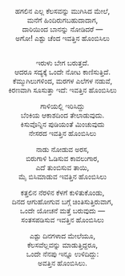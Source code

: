 <div style="text-align: center;">
ಹಗಲಿನ ಎಲ್ಲ ಕೆಲಸವನ್ನು ಮುಗಿಸಿದ ಮೇಲೆ,<br>
ಮನೆಗೆ ಹಿಂದಿರುಗಬಹುದಾದಾಗ,<br>
ದಾರಿಯಿಂದ ಬಾನನ್ನು ನೋಡಿದರೆ —<br>
ಅಗೋ! ಎಶ್ಟು ಚೆಂದ ಇವತ್ತಿನ ಹೊಂಬಿಸಿಲು<br><br>

ಇರುಳು ಬೇಗ ಬರುತ್ತದೆ.<br>
ಆದರೂ ಸದ್ಯಕ್ಕೆ ಒಂದೇ ನೋಟ ಕಾಣಿಸುತ್ತಿದೆ.<br>
ಕೆಮ್ಮುಗಿಲುಗಳಿಂದ, ಮರಗಳ ಎಲೆಗಳ ನಡುವೆ,<br>
ಕಿರಣವಾಗಿ ಸೂಸುತ್ತಾ ಇದೆ: ಇವತ್ತಿನ ಹೊಂಬಿಸಿಲು<br>

ಗಾಳಿಯಲ್ಲಿ ಇರಿಸಿದ್ದು<br>
ಬೆಂಕಿಯ ಆಕಾಶದಿಂದ ತೇಲಾಡುವುದು.<br>
ಕಿಸುವೊನ್ನಿನ ಪುಡಿಯಂತೆ ಮಿಂಚುವುದು<br>
ನೇಸರದ ಇವತ್ತಿನ ಹೊಂಬಿಸಿಲು

ನಾಡು ನೋಡುವ ಅರಸ,<br>
ಬಿರುಗಾಳಿ ಓಡಿಸುವ ಕಾವಲುಗಾರ,<br>
ಎದೆ ತುಂಬಿಸುವ ತಾಯಿ,<br>
ಮೈ ಬಿಸಿಮಾಡುವ ಇವತ್ತಿನ ಹೊಂಬಿಸಿಲು

ಕತ್ತಲಿನ ನೆರಳಿನ ಕೆಳಗೆ ಕುಳಿತುಕೊಂಡು,<br>
ದಿನದ ಆಗುಹೋಗುವ ಬಗ್ಗೆ ಚಿಂತಿಸುತ್ತಿರುವಾಗ,<br>
ಒಂದೇ ಯೋಚನೆ ಮತ್ತೆ ಬರುವುದು —<br>
ಸಂತಸಪಡಿಸುವ ಇವತ್ತಿನ ಹೊಂಬಿಸಿಲು

ಎಶ್ಟು ದಿನಗಳಾದ ಮೇಲೆಯೂ,<br>
ಕೆಲಸವೆಲ್ಲವನ್ನು ಮಾಡುತ್ತಿದ್ದರೂ,<br>
ಒಂದೇ ನೆನಪು ಇನ್ನೂ ಉಳಿದಿದ್ದು:<br>
ಅವತ್ತಿನ ಹೊಂಬಿಸಿಲು.
</div>